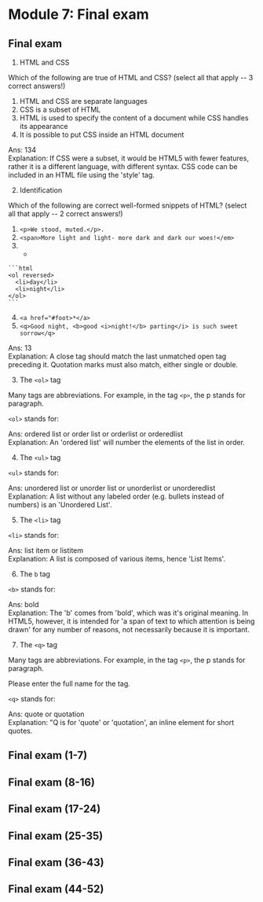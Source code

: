 # Module 7: Final exam

## Final exam


1. HTML and CSS

  Which of the following are true of HTML and CSS? (select all that apply -- 3 correct answers!)

  1. HTML and CSS are separate languages
  2. CSS is a subset of HTML
  3. HTML is used to specify the content of a document while CSS handles its appearance
  4. It is possible to put CSS inside an HTML document

  Ans: 134<br/>
  Explanation: If CSS were a subset, it would be HTML5 with fewer features, rather it is a different language, with different syntax. CSS code can be included in an HTML file using the 'style' tag.


2. Identification

  Which of the following are correct well-formed snippets of HTML? (select all that apply -- 2 correct answers!)

  1. `<p>We stood, muted.</p>.`
  2. `<span>More light and light- more dark and dark our woes!</em>`
  3. -
    ```html
    <ol reversed>
      <li>day</li>
      <li>night</li>
    </ol>
    ```
  4. `<a href="#foot>*</a>`
  5. `<q>Good night, <b>good <i>night!</b> parting</i> is such sweet sorrow</q>`

  Ans: 13 <br/>
  Explanation: A close tag should match the last unmatched open tag preceding it. Quotation marks must also match, either single or double.


3. The `<ol>` tag

  Many tags are abbreviations. For example, in the tag `<p>`, the p stands for paragraph.

  `<ol>` stands for:
  
  Ans: ordered list or order list or orderlist or orderedlist<br/>
  Explanation: An 'ordered list' will number the elements of the list in order.


4. The `<ul>` tag

  `<ul>` stands for:
  
  Ans: unordered list or unorder list or unorderlist or unorderedlist <br/>
  Explanation: A list without any labeled order (e.g. bullets instead of numbers) is an 'Unordered List'.


5. The `<li>` tag

  `<li>` stands for:
  
  Ans: list item or listitem<br/>
  Explanation: A list is composed of various items, hence 'List Items'.



6. The `b` tag

  `<b>` stands for:
  
  Ans: bold<br/>
  Explanation: The 'b' comes from 'bold', which was it's original meaning. In HTML5, however, it is intended for 'a span of text to which attention is being drawn' for any number of reasons, not necessarily because it is important.


7. The `<q>` tag

  Many tags are abbreviations. For example, in the tag `<p>`, the p stands for paragraph.

  Please enter the full name for the tag.

  `<q>` stands for:
  
  Ans: quote or quotation<br/>
  Explanation: "Q is for 'quote' or 'quotation', an inline element for short quotes.



## Final exam (1-7)




## Final exam (8-16)




## Final exam (17-24)




## Final exam (25-35)




## Final exam (36-43)




## Final exam (44-52)



